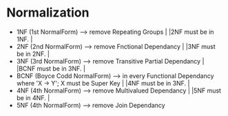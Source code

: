 # Normalization

- 1NF (1st NormalForm) --> remove Repeating Groups
  |
  |2NF must be in 1NF.
  |
- 2NF (2nd NormalForm) --> remove Fnctional Dependancy
  |
  |3NF must be in 2NF.
  |
- 3NF (3rd NormalForm) --> remove Transitive Partial Dependancy
  |
  |BCNF must be in 3NF.
  |
- BCNF (Boyce Codd NormalForm) --> in every Functional Dependancy where 'X -> Y'; X must be Super Key
  |
  |4NF must be in 3NF.
  |
- 4NF (4th NormalForm) --> remove Multivalued Dependancy
  |
  |5NF must be in 4NF.
  |
- 5NF (4th NormalForm) --> remove Join Dependancy
